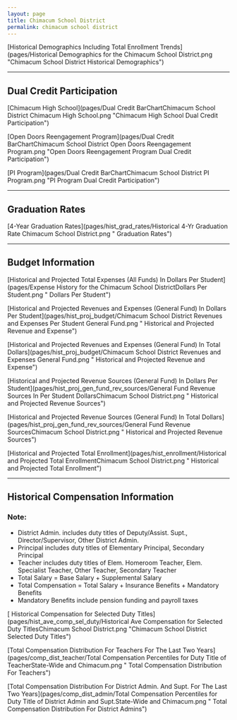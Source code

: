 ```yaml
---
layout: page
title: Chimacum School District
permalink: chimacum school district
---
```



[Historical Demographics Including Total Enrollment Trends](pages/Historical Demographics for the Chimacum School District.png "Chimacum School District Historical Demographics")

___

## Dual Credit Participation

[Chimacum High School](pages/Dual Credit BarChartChimacum School District Chimacum High School.png "Chimacum High School Dual Credit Participation")

[Open Doors Reengagement Program](pages/Dual Credit BarChartChimacum School District Open Doors Reengagement Program.png "Open Doors Reengagement Program Dual Credit Participation")

[PI Program](pages/Dual Credit BarChartChimacum School District PI Program.png "PI Program Dual Credit Participation")


___

## Graduation Rates

[4-Year Graduation Rates](pages/hist_grad_rates/Historical 4-Yr Graduation Rate Chimacum School District.png " Graduation Rates")


___

## Budget Information

[Historical and Projected Total Expenses (All Funds) In Dollars Per Student](pages/Expense History for the Chimacum School DistrictDollars Per Student.png " Dollars Per Student")

[Historical and Projected Revenues and Expenses (General Fund) In Dollars Per Student](pages/hist_proj_budget/Chimacum School District Revenues and Expenses Per Student General Fund.png " Historical and Projected Revenue and Expense")

[Historical and Projected Revenues and Expenses (General Fund) In Total Dollars](pages/hist_proj_budget/Chimacum School District Revenues and Expenses General Fund.png " Historical and Projected Revenue and Expense")

[Historical and Projected Revenue Sources (General Fund) In Dollars Per Student](pages/hist_proj_gen_fund_rev_sources/General Fund Revenue Sources In Per Student DollarsChimacum School District.png " Historical and Projected Revenue Sources")

[Historical and Projected Revenue Sources (General Fund) In Total Dollars](pages/hist_proj_gen_fund_rev_sources/General Fund Revenue SourcesChimacum School District.png " Historical and Projected Revenue Sources")

[Historical and Projected Total Enrollment](pages/hist_enrollment/Historical and Projected Total EnrollmentChimacum School District.png " Historical and Projected Total Enrollment")


___

## Historical Compensation Information
### Note:
- District Admin. includes duty titles of Deputy/Assist. Supt., Director/Supervisor, Other District Admin.
- Principal includes duty titles of Elementary Principal, Secondary Principal
- Teacher includes duty titles of Elem. Homeroom Teacher, Elem. Specialist Teacher, Other Teacher, Secondary Teacher
- Total Salary = Base Salary + Supplemental Salary
- Total Compensation = Total Salary + Insurance Benefits + Mandatory Benefits
- Mandatory Benefits include pension funding and payroll taxes

[ Historical Compensation for Selected Duty Titles](pages/hist_ave_comp_sel_duty/Historical Ave Compensation for Selected Duty TitlesChimacum School District.png "Chimacum School District Selected Duty Titles")

[Total Compensation Distribution For Teachers For The Last Two Years](pages/comp_dist_teacher/Total Compensation Percentiles for Duty Title of TeacherState-Wide and Chimacum.png " Total Compensation Distribution For Teachers")

[Total Compensation Distribution For District Admin. And Supt. For The Last Two Years](pages/comp_dist_admin/Total Compensation Percentiles for Duty Title of District Admin and Supt.State-Wide and Chimacum.png " Total Compensation Distribution For District Admins")

